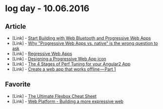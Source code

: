 # log day - 10.06.2016

## Article

- \[Link\] - [Start Building with Web Bluetooth and Progressive Web Apps](https://medium.com/@urish/start-building-with-web-bluetooth-and-progressive-web-apps-6534835959a6#.3i93birv3)
- \[Link\] - [Why "Progressive Web Apps vs. native" is the wrong question to ask](https://medium.com/dev-channel/why-progressive-web-apps-vs-native-is-the-wrong-question-to-ask-fb8555addcbb#.zg3e9ffyg)
- \[Link\] - [Regressive Web Apps](https://medium.com/@adactio/regressive-web-apps-12ef64af12a#.ncq5kcnt3)
- \[Link\] - [Designing a Progressive Web App icon](https://medium.com/dev-channel/designing-a-progressive-web-app-icon-b55f63f9ff6e#.8oqze5fda)
- \[Link\] - [The 4 Stages of Perf Tuning for your Angular2 App](https://medium.com/@areai51/the-4-stages-of-perf-tuning-for-your-angular2-app-922ce5c1b294#.38xp5k48s)
- \[Link\] - [Create a web app that works offline — Part 1](https://medium.com/@ashiqurrahman/create-a-web-app-that-works-offline-part-1-a9c2b130441e#.cdsskk7ar)


## Favorite

- \[Link\] - [The Ultimate Flexbox Cheat Sheet](http://www.sketchingwithcss.com/samplechapter/cheatsheet.html)
- \[Link\] - [Web Platform - Building a more expressive web](http://webplatform.adobe.com/)
